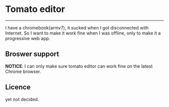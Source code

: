 # Tomato editor
----
I have a chromebook(armv7), it sucked when I got disconnected with Internet.
So I want to make it work fine when I was offline, only to make it a progressive web app.


## Broswer support
**NOTICE**: I can only make sure tomato editor can work fine on the latest Chrome browser.

## Licence 
yet not decided.




